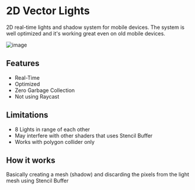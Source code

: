 
# 2D Vector Lights

2D real-time lights and shadow system for mobile devices. 
The system is well optimized and it's working great even on old mobile devices.



![image](https://drive.google.com/uc?export=view&id=1vn0CygLtsfWT1LTCIg6837OG7CSLWLk8)

## Features

- Real-Time
- Optimized
- Zero Garbage Collection
- Not using Raycast


## Limitations

- 8 Lights in range of each other
- May interfere with other shaders that uses Stencil Buffer
- Works with polygon collider only

## How it works

Basically creating a mesh (shadow) and discarding 
the pixels from the light mesh using Stencil Buffer
